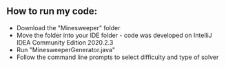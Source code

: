 <h2>How to run my code:</h2>
<ul>
<li> Download the "Minesweeper" folder
<li> Move the folder into your IDE folder - code was developed on IntelliJ IDEA Community Edition 2020.2.3
<li> Run "MinesweeperGenerator.java"
<li> Follow the command line prompts to select difficulty and type of solver
</ul>
